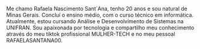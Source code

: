 Me chamo Rafaela Nascimento Sant´Ana, tenho 20 anos e sou natural de Minas Gerais. Concluí o ensino médio, com o curso técnico em informática. Atualmente, estou cursando Análise e Desenvolvimento de Sistemas na UNIFRAN. Sou apaixonada por tecnologia e compartilho meu conhecimento através do meu tiktok profissional MULHER-TECH e no meu pessoal RAFAELASANTANA00.
